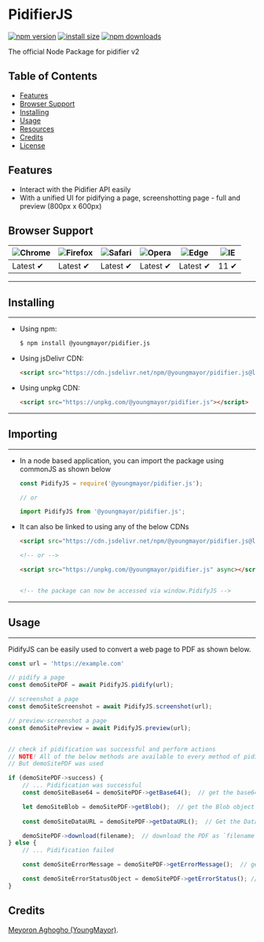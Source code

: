# PidifierJS

[![npm version](https://img.shields.io/npm/v/@youngmayor/pidifier.js.svg?style=flat-square)](https://www.npmjs.org/package/@youngmayor/pidifier.js)
[![install size](https://packagephobia.now.sh/badge?p=@youngmayor/pidifier.js)](https://packagephobia.now.sh/result?p=@youngmayor/pidifier.js)
[![npm downloads](https://img.shields.io/npm/dm/@youngmayor/pidifier.js.svg?style=flat-square)](http://npm-stat.com/charts.html?package=@youngmayor/pidifier.js)
<!-- [![CDNJS](https://img.shields.io/cdnjs/v/@youngmayor/pidifier.js.svg?style=flat-square)](https://cdnjs.com/libraries/@youngmayor/pidifier.js) -->
<!-- [![build status](https://img.shields.io/travis/axios/axios/master.svg?style=flat-square)](https://travis-ci.org/axios/axios) -->
<!-- [![code coverage](https://img.shields.io/coveralls/mzabriskie/axios.svg?style=flat-square)](https://coveralls.io/r/mzabriskie/axios) -->
<!-- [![gitter chat](https://img.shields.io/gitter/room/mzabriskie/axios.svg?style=flat-square)](https://gitter.im/mzabriskie/axios) -->
<!-- [![code helpers](https://www.codetriage.com/axios/axios/badges/users.svg)](https://www.codetriage.com/axios/axios) -->

The official Node Package for pidifier v2

## Table of Contents
  - [Features](#features)
  - [Browser Support](#browser-support)
  - [Installing](#installing)
  - [Usage](#usage) 
  - [Resources](#resources)
  - [Credits](#credits)
  - [License](#license)


## Features
- Interact with the Pidifier API easily
- With a unified UI for pidifying a page, screenshotting page - full and preview (800px x 600px)


## Browser Support
![Chrome](https://raw.github.com/alrra/browser-logos/master/src/chrome/chrome_48x48.png) | ![Firefox](https://raw.github.com/alrra/browser-logos/master/src/firefox/firefox_48x48.png) | ![Safari](https://raw.github.com/alrra/browser-logos/master/src/safari/safari_48x48.png) | ![Opera](https://raw.github.com/alrra/browser-logos/master/src/opera/opera_48x48.png) | ![Edge](https://raw.github.com/alrra/browser-logos/master/src/edge/edge_48x48.png) | ![IE](https://raw.github.com/alrra/browser-logos/master/src/archive/internet-explorer_9-11/internet-explorer_9-11_48x48.png) |
--- | --- | --- | --- | --- | --- |
Latest ✔ | Latest ✔ | Latest ✔ | Latest ✔ | Latest ✔ | 11 ✔ |


___
## Installing
___

- Using npm:
    ```bash
    $ npm install @youngmayor/pidifier.js
    ```

<!-- - Using bower:
    ```bash
    $ bower install @youngmayor/pidifier.js
    ``` -->

<!-- - Using yarn:
    ```bash
    $ yarn add @youngmayor/pidifier.js
    ``` -->

- Using jsDelivr CDN:
    ```html
    <script src="https://cdn.jsdelivr.net/npm/@youngmayor/pidifier.js@latest"></script>
    ```

- Using unpkg CDN:
    ```html
    <script src="https://unpkg.com/@youngmayor/pidifier.js"></script>
    ```

___
## Importing
___
- In a node based application, you can import the package using commonJS as shown below
    ```js
    const PidifyJS = require('@youngmayor/pidifier.js');

    // or 

    import PidifyJS from '@youngmayor/pidifier.js';
    ```

- It can also be linked to using any of the below CDNs
    ```html
    <script src="https://cdn.jsdelivr.net/npm/@youngmayor/pidifier.js@latest" async></script>

    <!-- or -->

    <script src="https://unpkg.com/@youngmayor/pidifier.js" async></script>


    <!-- the package can now be accessed via window.PidifyJS -->
    ```

___
## Usage
___

PidifyJS can be easily used to convert a web page to PDF as shown below. 

```js
const url = 'https://example.com'

// pidify a page
const demoSitePDF = await PidifyJS.pidify(url);

// screenshot a page 
const demoSiteScreenshot = await PidifyJS.screenshot(url);

// preview-screenshot a page 
const demoSitePreview = await PidifyJS.preview(url);


// check if pidification was successful and perform actions
// NOTE! All of the below methods are available to every method of pidification
// But demoSitePDF was used

if (demoSitePDF->success) {
    // ... Pidification was successful
    const demoSiteBase64 = demoSitePDF->getBase64();  // get the base64 encoding of the PDF

    let demoSiteBlob = demoSitePDF->getBlob();  // get the Blob object of the PDF 
    
    const demoSiteDataURL = demoSitePDF->getDataURL();  // Get the Data URL of the PDF

    demoSitePDF->download(filename);  // download the PDF as `filename`
} else {
    // ... Pidification failed

    const demoSiteErrorMessage = demoSitePDF->getErrorMessage();  // get the error message 

    const demoSiteErrorStatusObject = demoSitePDF->getErrorStatus(); // get the error status message. it has two properties { status, statusText }
}
```

<!-- ## Resources

* [Changelog](https://github.com/axios/axios/blob/master/CHANGELOG.md)
* [Upgrade Guide](https://github.com/axios/axios/blob/master/UPGRADE_GUIDE.md)
* [Ecosystem](https://github.com/axios/axios/blob/master/ECOSYSTEM.md)
* [Contributing Guide](https://github.com/axios/axios/blob/master/CONTRIBUTING.md)
* [Code of Conduct](https://github.com/axios/axios/blob/master/CODE_OF_CONDUCT.md) -->

## Credits
[Meyoron Aghogho (YoungMayor)](https://youngmayor.dev).
